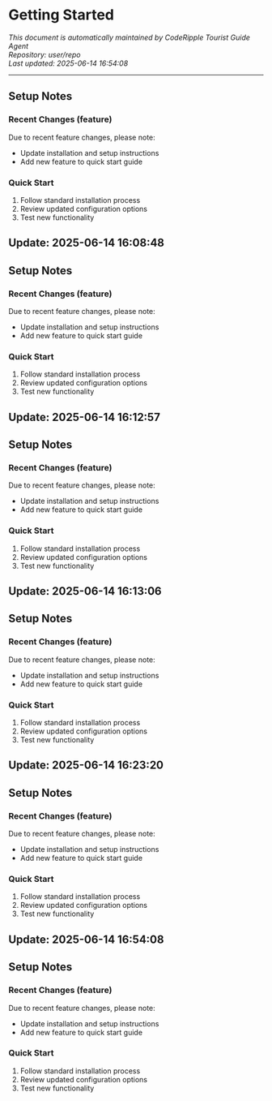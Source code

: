 # Getting Started

*This document is automatically maintained by CodeRipple Tourist Guide Agent*  
*Repository: user/repo*  
*Last updated: 2025-06-14 16:54:08*

---

## Setup Notes

### Recent Changes (feature)
Due to recent feature changes, please note:

- Update installation and setup instructions
- Add new feature to quick start guide

### Quick Start
1. Follow standard installation process
2. Review updated configuration options
3. Test new functionality


## Update: 2025-06-14 16:08:48

## Setup Notes

### Recent Changes (feature)
Due to recent feature changes, please note:

- Update installation and setup instructions
- Add new feature to quick start guide

### Quick Start
1. Follow standard installation process
2. Review updated configuration options
3. Test new functionality


## Update: 2025-06-14 16:12:57

## Setup Notes

### Recent Changes (feature)
Due to recent feature changes, please note:

- Update installation and setup instructions
- Add new feature to quick start guide

### Quick Start
1. Follow standard installation process
2. Review updated configuration options
3. Test new functionality


## Update: 2025-06-14 16:13:06

## Setup Notes

### Recent Changes (feature)
Due to recent feature changes, please note:

- Update installation and setup instructions
- Add new feature to quick start guide

### Quick Start
1. Follow standard installation process
2. Review updated configuration options
3. Test new functionality


## Update: 2025-06-14 16:23:20

## Setup Notes

### Recent Changes (feature)
Due to recent feature changes, please note:

- Update installation and setup instructions
- Add new feature to quick start guide

### Quick Start
1. Follow standard installation process
2. Review updated configuration options
3. Test new functionality


## Update: 2025-06-14 16:54:08

## Setup Notes

### Recent Changes (feature)
Due to recent feature changes, please note:

- Update installation and setup instructions
- Add new feature to quick start guide

### Quick Start
1. Follow standard installation process
2. Review updated configuration options
3. Test new functionality

